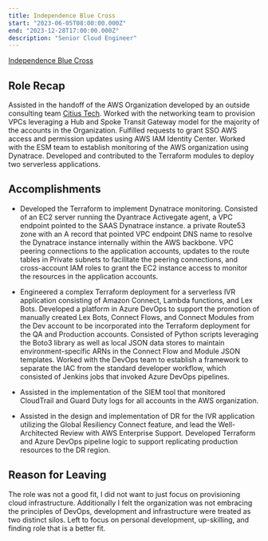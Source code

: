 ```yaml
---
title: Independence Blue Cross
start: "2023-06-05T08:00:00.000Z"
end: "2023-12-28T17:00:00.000Z"
description: "Senior Cloud Engineer"
---
```


<a href="https://www.ibx.com/" target="_blank">Independence Blue Cross</a>

## Role Recap

Assisted in the handoff of the AWS Organization developed by an outside consulting team <a href="https://www.citiustech.com/" target="_blank">Citius Tech</a>. Worked with the networking team to provision VPCs leveraging a Hub and Spoke Transit Gateway model for the majority of the accounts in the Organization. Fulfilled requests to grant SSO AWS access and permission updates using AWS IAM Identity Center. Worked with the ESM team to establish monitoring of the AWS organization using Dynatrace. Developed and contributed to the Terraform modules to deploy two serverless applications.

## Accomplishments

- Developed the Terraform to implement Dynatrace monitoring. Consisted of an EC2 server running the Dyantrace Activegate agent, a VPC endpoint pointed to the SAAS Dynatrace instance. a private Route53 zone with an A record that pointed VPC endpoint DNS name to resolve the Dynatrace instance internally within the AWS backbone. VPC peering connections to the application accounts, updates to the route tables in Private subnets to facilitate the peering connections, and cross-account IAM roles to grant the EC2 instance access to monitor the resources in the application accounts.

- Engineered a complex Terraform deployment for a serverless IVR application consisting of Amazon Connect, Lambda functions, and Lex Bots. Developed a platform in Azure DevOps to support the promotion of manually created Lex Bots, Connect Flows, and Connect Modules from the Dev account to be incorporated into the Terraform deployment for the QA and Production accounts. Consisted of Python scripts leveraging the Boto3 library as well as local JSON data stores to maintain environment-specific ARNs in the Connect Flow and Module JSON templates. Worked with the DevOps team to establish a framework to separate the IAC from the standard developer workflow, which consisted of Jenkins jobs that invoked Azure DevOps pipelines.

- Assisted in the implementation of the SIEM tool that monitored CloudTrail and Guard Duty logs for all accounts in the AWS organization.

- Assisted in the design and implementation of DR for the IVR application utilizing the Global Resiliency Connect feature, and lead the Well-Architected Review with AWS Enterprise Support. Developed Terraform and Azure DevOps pipeline logic to support replicating production resources to the DR region.

## Reason for Leaving

The role was not a good fit, I did not want to just focus on provisioning cloud infrastructure. Additionally I felt the organization was not embracing the principles of DevOps, development and infrastructure were treated as two distinct silos. Left to focus on personal development, up-skilling, and finding role that is a better fit.
